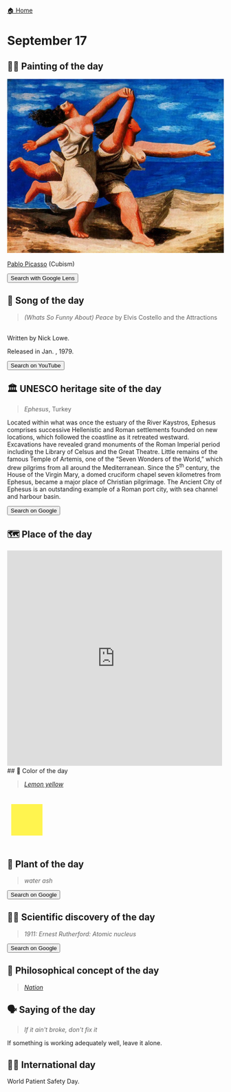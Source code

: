
[🏠 Home](../../index.md)

# September 17

## 🧑‍🎨 Painting of the day

<img width="600" src="../img/Pablo_Picasso_3.jpg">

[Pablo Picasso](http://en.wikipedia.org/wiki/Pablo_Picasso) (Cubism)

<button class="btn btn-success"
onclick=" window.open('https://lens.google.com/uploadbyurl?url=https://iretes.github.io/one-a-day/data/img/Pablo_Picasso_3.jpg','_blank')">
Search with Google Lens
</button>

## 🎼 Song of the day

> *(Whats So Funny About) Peace*
by Elvis Costello and the Attractions

<br />Written by Nick Lowe.

Released in Jan. , 1979.

<button class="btn btn-success"
onclick=" window.open('http://www.youtube.com/search?q=(Whats So Funny About) Peace by Elvis Costello and the Attractions','_blank')">
Search on YouTube
</button>

## 🏛️ UNESCO heritage site of the day

> *Ephesus*, Turkey

<p>Located within what was once the estuary of the River Kaystros, Ephesus comprises successive Hellenistic and Roman settlements founded on new locations, which followed the coastline as it retreated westward. Excavations have revealed grand monuments of the Roman Imperial period including the Library of Celsus and the Great Theatre. Little remains of the famous Temple of Artemis, one of the “Seven Wonders of the World,” which drew pilgrims from all around the Mediterranean. Since the 5<sup>th</sup> century, the House of the Virgin Mary, a domed cruciform chapel seven kilometres from Ephesus, became a major place of Christian pilgrimage. The Ancient City of Ephesus is an outstanding example of a Roman port city, with sea channel and harbour basin.</p>

<button class="btn btn-success"
onclick=" window.open('http://www.google.com/search?q=Ephesus','_blank')">
Search on Google
</button>

## 🗺️ Place of the day

<iframe
src="https://www.mapcrunch.com"
name="mapcrunch"
width="500"
height="500"
allowTransparency="true"
scrolling="no"
frameborder="0"
>
</iframe>
## 🎨 Color of the day

> *[Lemon yellow](https://en.wikipedia.org/wiki/Lemon_(color)#Lemon_yellow)*

<div style="color:#FFF44F; font-size: 100px;">&#9632;</div>

## 🌿 Plant of the day

> *water ash*

<button class="btn btn-success"
onclick=" window.open('http://www.google.com/search?q=water ash','_blank')">
Search on Google
</button>

## 🧑‍🔬 Scientific discovery of the day

> *1911: Ernest Rutherford: Atomic nucleus*

<button class="btn btn-success"
onclick=" window.open('http://www.google.com/search?q=1911: Ernest Rutherford: Atomic nucleus','_blank')"> 
Search on Google
</button>

## 💭 Philosophical concept of the day

> *[Nation](https://en.wikipedia.org/wiki/Nation)*

## 🗣️ Saying of the day

> *If it ain't broke, don't fix it*

If something is working adequately well, leave it alone. 

## 🏳️‍🌈 International day

World Patient Safety Day.